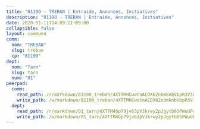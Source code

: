 ```yaml
---
title: "81190 - TREBAN | Entraide, Annonces, Initiatives"
description: "81190 - TREBAN | Entraide, Annonces, Initiatives"
date: 2020-01-11T14:09:21+09:00
collapsible: false
layout: commune
comm:
  nom: "TREBAN"
  slug: treban
  cp: "81190"
dept:
  nom: "Tarn"
  slug: tarn
  num: "81"
peerpad:
  comm:
    read_path: /r/markdown/81190_treban/4XTTMHCwotnACDX62nbmknbVbpR3V3w2BH5TZvS8oGCCwzn9W
    write_path: /w/markdown/81190_treban/4XTTMHCwotnACDX62nbmknbVbpR3V3w2BH5TZvS8oGCCwzn9W-K3TgTmwsgWsxnYaZeER4C7CTVtc4MTZWc5MWC6DH7cYUYPprvjoifAkhqhJqWo4fqBqZd13EzNgpYCs6qJAVSCnXDWfFePxbV6uB5QeNoea6SHczd8A76eJMLZQy1SBBLAvKfUkp
  dept:
    read_path: /r/markdown/81_tarn/4XTTM4Gp79jv63pVJkrwy2pJgytb85PWuUF46qZV3RNcf9bTY
    write_path: /w/markdown/81_tarn/4XTTM4Gp79jv63pVJkrwy2pJgytb85PWuUF46qZV3RNcf9bTY-K3TgUQULAfYZTaNEYQn663imu6tLJ5XUSYV3bG6y2QwZHe2hiw5KiHgnyL8wpzhjjRKSLQVjHCuMHvPTtVgD4tm7BFQTVwqLNiZgb8d93Riu34VNq5t6eFocUS5Ezct8i9MJtUHQ
---
```


